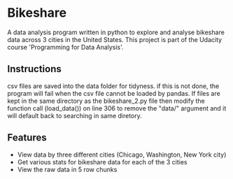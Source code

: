 # Bikeshare

A data analysis program written in python to explore and analyse bikeshare data across 3 cities in the United States. This project is part of the Udacity course 'Programming for Data Analysis'.

## Instructions

csv files are saved into the data folder for tidyness. if this is not done, the program will fail when the csv file cannot be loaded by pandas. If files are kept in the same directory as the bikeshare_2.py file then modify the function call (load_data()) on line 306 to remove the "data/" argument and it will default back to searching in same diretory.

## Features

* View data by three different cities (Chicago, Washington, New York city)
* Get various stats for bikeshare data for each of the 3 cities
* View the raw data in 5 row chunks
